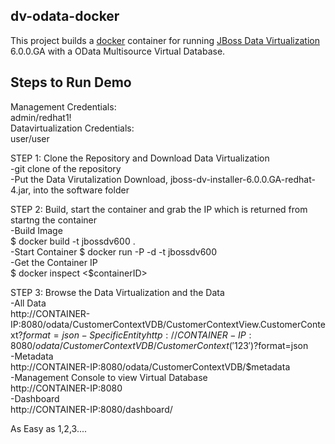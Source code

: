  
## dv-odata-docker
This project builds a [docker](http://www.docker.io) container for running [JBoss Data Virtualization](http://http://www.redhat.com/products/jbossenterprisemiddleware/data-virtualization/) 6.0.0.GA with a OData Multisource Virtual Database.  


## Steps to Run Demo

Management Credentials:  
admin/redhat1!  
Datavirtualization Credentials:  
user/user  
  
STEP 1: Clone the Repository and Download Data Virtualization  
-git clone of the repository  
-Put the Data Virutalization Download, jboss-dv-installer-6.0.0.GA-redhat-4.jar, into the software folder  
  
STEP 2: Build, start the container and grab the IP which is returned from startng the container  
-Build Image  
		$ docker build -t jbossdv600 .  
-Start Container
		$ docker run -P -d -t jbossdv600  
-Get the Container IP  
		$ docker inspect <$containerID>   
  
STEP 3: Browse the Data Virtualization and the Data  
-All Data  
		http://CONTAINER-IP:8080/odata/CustomerContextVDB/CustomerContextView.CustomerContext?$format=json  
-Specific Entity  
		http://CONTAINER-IP:8080/odata/CustomerContextVDB/CustomerContext('123')?$format=json  
-Metadata  
		http://CONTAINER-IP:8080/odata/CustomerContextVDB/$metadata  
-Management Console to view Virtual Database  
		http://CONTAINER-IP:8080  
-Dashboard  
		http://CONTAINER-IP:8080/dashboard/  
  
As Easy as 1,2,3....
